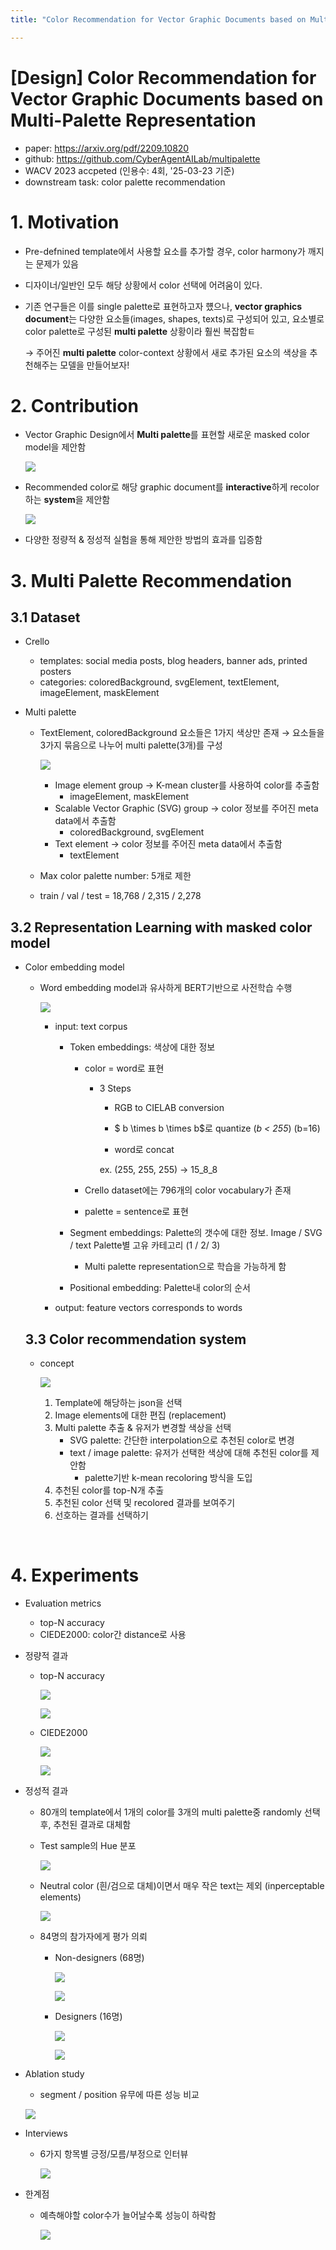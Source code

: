 ```yaml
---
title: "Color Recommendation for Vector Graphic Documents based on Multi-Palette Representation"

---
```




# [Design] Color Recommendation for Vector Graphic Documents based on Multi-Palette Representation

- paper: https://arxiv.org/pdf/2209.10820
- github: https://github.com/CyberAgentAILab/multipalette
- WACV 2023 accpeted (인용수: 4회, '25-03-23 기준)
- downstream task: color palette recommendation

# 1. Motivation

- Pre-defnined template에서 사용할 요소를 추가할 경우, color harmony가 깨지는 문제가 있음

- 디자이너/일반인 모두 해당 상황에서 color 선택에 어려움이 있다.

- 기존 연구들은 이를 single palette로 표현하고자 헀으나, **vector graphics document**는 다양한 요소들(images, shapes, texts)로 구성되어 있고, 요소별로 color palette로 구성된 **multi palette** 상황이라 훨씬 복잡함ㅌ

  $\to$ 주어진 **multi palette** color-context 상황에서 새로 추가된 요소의 색상을 추천해주는 모델을 만들어보자!

# 2. Contribution

- Vector Graphic Design에서 **Multi palette**를 표현할 새로운 masked color model을 제안함

  ![](../images/2025-03-23/image-20250323094926804.png)

- Recommended color로 해당 graphic document를 **interactive**하게 recolor하는 **system**을 제안함

  ![](../images/2025-03-23/image-20250323095008692.png)

- 다양한 정량적 & 정성적 실험을 통해 제안한 방법의 효과를 입증함

# 3. Multi Palette Recommendation

## 3.1 Dataset

- Crello
  - templates: social media posts, blog headers, banner ads, printed posters
  - categories: coloredBackground, svgElement, textElement, imageElement, maskElement

- Multi palette 

  - TextElement, coloredBackground 요소들은 1가지 색상만 존재 $\to$ 요소들을 3가지 묶음으로 나누어 multi palette(3개)를 구성

    ![](../images/2025-03-23/image-20250323124815958.png)

    - Image element group $\to$ K-mean cluster를 사용하여 color를 추출함
      - imageElement, maskElement
    - Scalable Vector Graphic (SVG) group $\to$ color 정보를 주어진 meta  data에서 추출함
      - coloredBackground, svgElement
    - Text element $\to$ color 정보를 주어진 meta  data에서 추출함
      - textElement

  - Max color palette number: 5개로 제한

  - train / val / test = 18,768 / 2,315 / 2,278

## 3.2 Representation Learning with masked color model

- Color embedding model

  - Word embedding model과 유사하게 BERT기반으로 사전학습 수행

    ![](../images/2025-03-23/image-20250323125554417.png)

    - input: text corpus

      - Token embeddings: 색상에 대한 정보

        - color = word로 표현

          - 3 Steps

            - RGB to CIELAB conversion

            - $ b \times b \times b$로 quantize (*b < 255*) (b=16)
            - word로 concat

            ex. (255, 255, 255) $\to$ 15_8_8

        - Crello dataset에는 796개의 color vocabulary가 존재

        - palette = sentence로 표현

      - Segment embeddings: Palette의 갯수에 대한 정보. Image / SVG / text Palette별 고유 카테고리 (1 / 2/ 3)

        - Multi palette representation으로 학습을 가능하게 함

      - Positional embedding: Palette내 color의 순서

    - output: feature vectors corresponds to words

  ## 3.3 Color recommendation system

  - concept

    ![](../images/2025-03-23/image-20250323095008692.png)

    1. Template에 해당하는 json을 선택
    2. Image elements에 대한 편집 (replacement)
    3. Multi palette 추출  & 유저가 변경할 색상을 선택
       - SVG palette: 간단한 interpolation으로 추천된 color로 변경
       - text / image palette: 유저가 선택한 색상에 대해 추천된 color를 제안함
         - palette기반 k-mean recoloring 방식을 도입
    4. 추천된 color를 top-N개 추출
    5. 추천된 color 선택 및 recolored 결과를 보여주기
    6. 선호하는 결과를 선택하기

​	

# 4. Experiments

- Evaluation metrics

  - top-N accuracy
  - CIEDE2000: color간 distance로 사용

- 정량적 결과

  - top-N accuracy

    ![](../images/2025-03-23/image-20250323230316368.png)

    ![](../images/2025-03-23/image-20250323230302919.png)

  - CIEDE2000

    ![](../images/2025-03-23/image-20250323230351954.png)

    ![](../images/2025-03-23/image-20250323230411474.png)

- 정성적 결과

  - 80개의 template에서 1개의 color를 3개의 multi palette중 randomly 선택 후, 추천된 결과로 대체함

  - Test sample의 Hue 분포

    ![](../images/2025-03-23/image-20250323230712414.png)

  - Neutral color (흰/검으로 대체)이면서 매우 작은 text는 제외 (inperceptable elements) 

    ![](../images/2025-03-23/image-20250323230729865.png)

  - 84명의 참가자에게 평가 의뢰

    - Non-designers (68명)

      ![](../images/2025-03-23/image-20250323230847277.png)

      ![](../images/2025-03-23/image-20250323230855747.png)

    - Designers (16명)

      ![](../images/2025-03-23/image-20250323230908883.png)

      ![](../images/2025-03-23/image-20250323230918692.png)

- Ablation study

  - segment / position 유무에 따른 성능 비교

  ![](../images/2025-03-23/image-20250323230207639.png)

- Interviews

  - 6가지 항목별 긍정/모름/부정으로 인터뷰

    ![](../images/2025-03-23/image-20250323231047868.png)

- 한계점

  - 예측해야할 color수가 늘어날수록 성능이 하락함

    ![](../images/2025-03-23/image-20250323231116971.png)

  